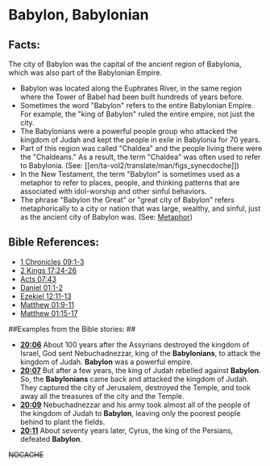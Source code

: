 # Babylon, Babylonian #

## Facts: ##

The city of Babylon was the capital of the ancient region of Babylonia, which was also part of the Babylonian Empire.

* Babylon was located along the Euphrates River, in the same region where the Tower of Babel had been built hundreds of years before.
* Sometimes the word "Babylon" refers to the entire Babylonian Empire. For example, the "king of Babylon" ruled the entire empire, not just the city.
* The Babylonians were a powerful people group who attacked the kingdom of Judah and kept the people in exile in Babylonia for 70 years.
* Part of this region was called "Chaldea" and the people living there were the "Chaldeans." As a result, the term "Chaldea" was often used to refer to Babylonia. (See: [[en/ta-vol2/translate/man/figs_synecdoche]])
* In the New Testament, the term "Babylon" is sometimes used as a metaphor to refer to places, people, and thinking patterns that are associated with idol-worship and other sinful behaviors.
* The phrase "Babylon the Great" or "great city of Babylon" refers metaphorically to a city or nation that was large, wealthy, and sinful, just as the ancient city of Babylon was. (See: [Metaphor](en/ta-vol1/translate/man/figs-metaphor))



## Bible References: ##

* [1 Chronicles 09:1-3](en/tn/1ch/help/09/01)
* [2 Kings 17:24-26](en/tn/2ki/help/17/24)
* [Acts 07:43](en/tn/act/help/07/43)
* [Daniel 01:1-2](en/tn/dan/help/01/01)
* [Ezekiel 12:11-13](en/tn/ezk/help/12/11)
* [Matthew 01:9-11](en/tn/mat/help/01/09)
* [Matthew 01:15-17](en/tn/mat/help/01/15)

##Examples from the Bible stories: ##

* __[20:06](en/tn/obs/help/20/06)__ About 100 years after the Assyrians destroyed the kingdom of Israel, God sent Nebuchadnezzar, king of the __Babylonians__, to attack the kingdom of Judah. __Babylon__  was a powerful empire.
* __[20:07](en/tn/obs/help/20/07)__ But after a few years, the king of Judah rebelled against __Babylon__. So, the __Babylonians__  came back and attacked the kingdom of Judah. They captured the city of Jerusalem, destroyed the Temple, and took away all the treasures of the city and the Temple.
* __[20:09](en/tn/obs/help/20/09)__ Nebuchadnezzar and his army took almost all of the people of the kingdom of Judah to __Babylon__, leaving only the poorest people behind to plant the fields.
* __[20:11](en/tn/obs/help/20/11)__ About seventy years later, Cyrus, the king of the Persians, defeated __Babylon__.



~~NOCACHE~~